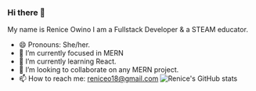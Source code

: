 ### Hi there 👋
My name is Renice Owino I am a Fullstack Developer & a STEAM educator.
- 😄 Pronouns: She/her.
- 🔭 I’m currently focused in MERN 
- 🌱 I’m currently learning React.
- 👯 I’m looking to collaborate on any MERN project.
- 📫 How to reach me: reniceo18@gmail.com
![Renice's GitHub stats](https://github-readme-stats.vercel.app/api?username=Renice-Owino&show_icons=true&theme=dark)

